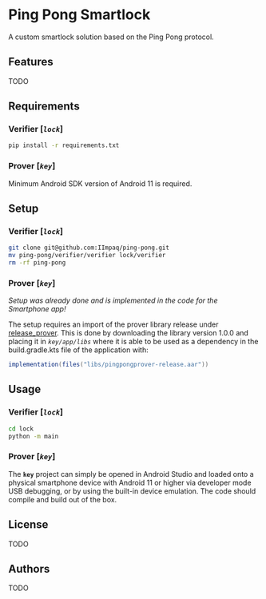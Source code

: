 # Ping Pong Smartlock
A custom smartlock solution based on the Ping Pong protocol.

## Features
TODO

## Requirements
### Verifier [*`lock`*]
```bash
pip install -r requirements.txt
```

### Prover [*`key`*]
Minimum Android SDK version of Android 11 is required.

## Setup
### Verifier [*`lock`*]
```bash
git clone git@github.com:IImpaq/ping-pong.git
mv ping-pong/verifier/verifier lock/verifier
rm -rf ping-pong
```

### Prover [*`key`*]
*Setup was already done and is implemented in the code for the Smartphone app!*

The setup requires an import of the prover
library release under [release_prover](https://github.com/IImpaq/ping-pong/releases/tag/release_prover).
This is done by downloading the library version 1.0.0 and placing it in *`key/app/libs`* where it is able to be used as a dependency in the build.gradle.kts file of the application with:
```gradle
implementation(files("libs/pingpongprover-release.aar"))
```

## Usage
### Verifier [*`lock`*]
```bash
cd lock
python -m main
```

### Prover [*`key`*]
The **`key`** project can simply be opened in Android Studio and loaded onto a physical smartphone device with Android 11 or higher via developer mode USB debugging, or by using the built-in device emulation. The code should compile and build out of the box.

## License
TODO

## Authors
TODO
